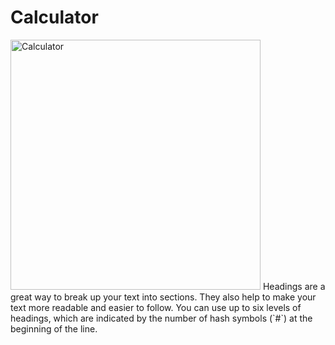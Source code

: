 # Calculator
<img src="https://i.imgur.com/gXszfUp.jpg" alt="Calculator" width="400" height="400">
Headings are a great way to break up your text into sections. They also help to make your text more readable and easier to follow. You can use up to six levels of headings, which are indicated by the number of hash symbols (`#`) at the beginning of the line.

